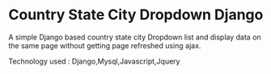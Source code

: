 # Country State City Dropdown Django
A simple Django based country state city Dropdown list and display data on the same page without getting page refreshed using ajax.

Technology used : Django,Mysql,Javascript,Jquery

